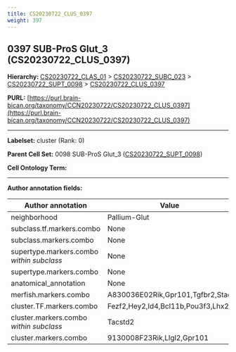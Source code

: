 ```yaml
---
title: CS20230722_CLUS_0397
weight: 397
---
```

## 0397 SUB-ProS Glut_3 (CS20230722_CLUS_0397)
<b>Hierarchy: </b>
[CS20230722_CLAS_01](../CS20230722_CLAS_01) >
[CS20230722_SUBC_023](../CS20230722_SUBC_023) >
[CS20230722_SUPT_0098](../CS20230722_SUPT_0098) >
[CS20230722_CLUS_0397](../CS20230722_CLUS_0397)

**PURL:** [https://purl.brain-bican.org/taxonomy/CCN20230722/CS20230722_CLUS_0397](https://purl.brain-bican.org/taxonomy/CCN20230722/CS20230722_CLUS_0397)

---


**Labelset:** cluster (Rank: 0)

**Parent Cell Set:** 0098 SUB-ProS Glut_3 ([CS20230722_SUPT_0098](../CS20230722_SUPT_0098))



**Cell Ontology Term:** 

[MARKER GENES.]: #


---

[TRANSFERRED ANNOTATIONS.]: #


[AUTHOR ANNOTATION FIELDS.]: #


**Author annotation fields:**

| Author annotation | Value |
|-------------------|-------|
|neighborhood|Pallium-Glut|
|subclass.tf.markers.combo|None|
|subclass.markers.combo|None|
|supertype.markers.combo _within subclass_|None|
|supertype.markers.combo|None|
|anatomical_annotation|None|
|merfish.markers.combo|A830036E02Rik,Gpr101,Tgfbr2,Stac|
|cluster.TF.markers.combo|Fezf2,Hey2,Id4,Bcl11b,Pou3f3,Lhx2|
|cluster.markers.combo _within subclass_|Tacstd2|
|cluster.markers.combo|9130008F23Rik,Llgl2,Gpr101|
